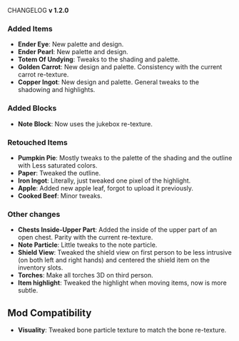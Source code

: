 CHANGELOG **v 1.2.0**

### Added Items
- **Ender Eye**: New palette and design.
- **Ender Pearl**: New palette and design.
- **Totem Of Undying**: Tweaks to the shading and palette.
- **Golden Carrot**: New design and palette. Consistency with the current carrot re-texture.
- **Copper Ingot**: New design and palette. General tweaks to the shadowing and highlights. 

### Added Blocks
- **Note Block**: Now uses the jukebox re-texture.

### Retouched Items
- **Pumpkin Pie**: Mostly tweaks to the palette of the shading and the outline with Less saturated colors. 
- **Paper**: Tweaked the outline.
- **Iron Ingot**: Literally, just tweaked one pixel of the highlight.
- **Apple**: Added new apple leaf, forgot to upload it previously.
- **Cooked Beef**: Minor tweaks.

### Other changes
- **Chests Inside-Upper Part**: Added the inside of the upper part of an open chest. Parity with the current re-texture.
- **Note Particle**: Little tweaks to the note particle.
- **Shield View**: Tweaked the shield view on first person to be less intrusive (on both left and right hands) and centered the shield item on the inventory slots.
- **Torches**: Make all torches 3D on third person.
- **Item highlight**: Tweaked the highlight when moving items, now is more subtle.

## Mod Compatibility
- **Visuality**: Tweaked bone particle texture to match the bone re-texture.